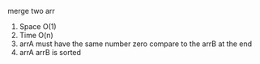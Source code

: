 merge two arr

1. Space O(1)
2. Time O(n)
3. arrA must have the same number zero compare to the arrB at the end
4. arrA arrB is sorted
